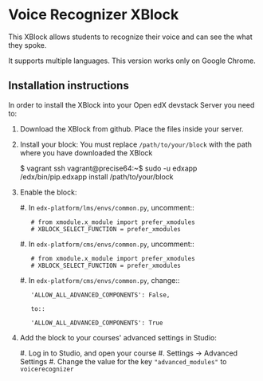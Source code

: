 # Voice Recognizer XBlock #
This XBlock allows students to recognize their voice and can see the what they spoke.

It supports multiple languages. This version works only on Google Chrome.

## Installation instructions ##
In order to install the XBlock into your Open edX devstack Server you need to:

  1. Download the XBlock from github. Place the files inside your server.
  2. Install your block:
        You must replace `/path/to/your/block` with the path where you have downloaded the XBlock

        $ vagrant ssh
        vagrant@precise64:~$ sudo -u edxapp /edx/bin/pip.edxapp install /path/to/your/block
        
  3. Enable the block:

        #.  In ``edx-platform/lms/envs/common.py``, uncomment::

            # from xmodule.x_module import prefer_xmodules
            # XBLOCK_SELECT_FUNCTION = prefer_xmodules

        #.  In ``edx-platform/cms/envs/common.py``, uncomment::

            # from xmodule.x_module import prefer_xmodules
            # XBLOCK_SELECT_FUNCTION = prefer_xmodules

        #.  In ``edx-platform/cms/envs/common.py``, change::

            'ALLOW_ALL_ADVANCED_COMPONENTS': False,

            to::

            'ALLOW_ALL_ADVANCED_COMPONENTS': True
            
  4. Add the block to your courses' advanced settings in Studio:
  

        #. Log in to Studio, and open your course
        #. Settings -> Advanced Settings
        #. Change the value for the key ``"advanced_modules"`` to ``voicerecognizer``


